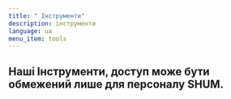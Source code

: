```yaml
---
title: " Інструменти"
description: інструменти
language: ua
menu_item: tools
---
```

## Наші Інструменти, доступ може бути обмежений лише для персоналу SHUM.
